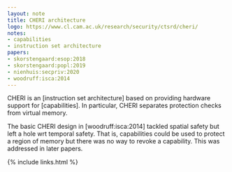 ```yaml
---
layout: note
title: CHERI architecture
logo: https://www.cl.cam.ac.uk/research/security/ctsrd/cheri/
notes:
- capabilities
- instruction set architecture
papers:
- skorstengaard:esop:2018
- skorstengaard:popl:2019
- nienhuis:secpriv:2020
- woodruff:isca:2014
---
```


CHERI is an [instruction set architecture] based on providing hardware
support for [capabilities].
In particular, CHERI separates protection checks from virtual memory.

The basic CHERI design in [woodruff:isca:2014] tackled spatial safety but left
a hole wrt temporal safety. That is, capabilities could be used to protect
a region of memory but there was no way to revoke a capability.
This was addressed in later papers.

{% include links.html %}

